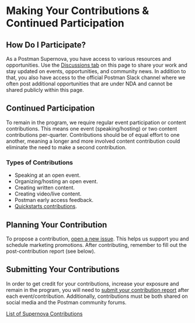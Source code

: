 # Making Your Contributions & Continued Participation

## How Do I Participate?
As a Postman Supernova, you have access to various resources and opportunities. Use the [Discussions tab](https://github.com/Kcorb95/Postman-Supernova-Program-Resources/discussions) on this page to share your work and stay updated on events, opportunities, and community news.
In addition to that, you also have access to the official Postman Slack channel where we often post additional opportunities that are under NDA and cannot be shared publicly within this page.

## Continued Participation
To remain in the program, we require regular event participation or content contributions. This means one event (speaking/hosting) or two content contributions per-quarter. Contributions should be of equal effort to one another, meaning a longer and more involved content contribution could eliminate the need to make a second contribution.

### Types of Contributions
- Speaking at an open event.
- Organizing/hosting an open event.
- Creating written content.
- Creating video/live content.
- Postman early access feedback.
- [Quickstarts contributions](https://youtu.be/aLehVZegyXk).

## Planning Your Contribution
To propose a contribution, [open a new issue](https://github.com/Kcorb95/Postman-Supernova-Program-Resources/issues/new?assignees=Kcorb95&labels=Contribution+Proposal&template=contribution-proposal.md&title=Contribution+Proposal+-+TITLE+%28Supernova+Name%29). This helps us support you and schedule marketing promotions. After contributing, remember to fill out the post-contribution report (see below).

## Submitting Your Contributions
In order to get credit for your contributions, increase your exposure and remain in the program, you will need to [submit your contribution report](https://airtable.com/shrM6Uh7WqOEJJQZ7) after each event/contribution. Additionally, contributions must be both shared on social media and the Postman community forums.


[List of Supernova Contributions](https://github.com/Kcorb95/Postman-Supernova-Program-Resources/blob/main/pages/contributions/Current-Contributions.md)
